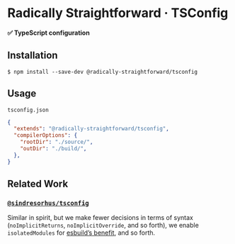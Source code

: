 # Radically Straightforward · TSConfig

**✅ TypeScript configuration**

## Installation

```console
$ npm install --save-dev @radically-straightforward/tsconfig
```

## Usage

`tsconfig.json`

<!-- prettier-ignore -->
```json
{
  "extends": "@radically-straightforward/tsconfig",
  "compilerOptions": {
    "rootDir": "./source/",
    "outDir": "./build/",
  },
}
```

## Related Work

### [`@sindresorhus/tsconfig`](https://www.npmjs.com/package/@sindresorhus/tsconfig)

Similar in spirit, but we make fewer decisions in terms of syntax (`noImplicitReturns`, `noImplicitOverride`, and so forth), we enable `isolatedModules` for [esbuild’s benefit](https://esbuild.github.io/content-types/#isolated-modules), and so forth.
